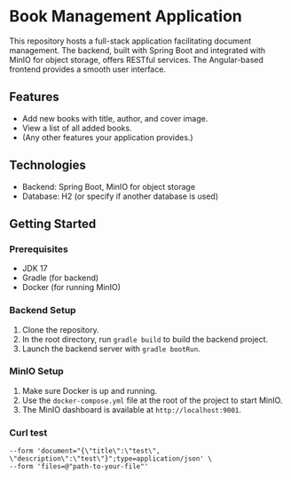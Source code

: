 # Book Management Application

This repository hosts a full-stack application facilitating document management. The backend, built with Spring Boot and integrated with MinIO for object storage, offers RESTful services. The Angular-based frontend provides a smooth user interface.

## Features

- Add new books with title, author, and cover image.
- View a list of all added books.
- (Any other features your application provides.)

## Technologies

- Backend: Spring Boot, MinIO for object storage
- Database: H2 (or specify if another database is used)

## Getting Started

### Prerequisites

- JDK 17
- Gradle (for backend)
- Docker (for running MinIO)

### Backend Setup

1. Clone the repository.
2. In the root directory, run `gradle build` to build the backend project.
3. Launch the backend server with `gradle bootRun`.

### MinIO Setup

1. Make sure Docker is up and running.
2. Use the `docker-compose.yml` file at the root of the project to start MinIO.
3. The MinIO dashboard is available at `http://localhost:9001`.

### Curl test
```curl --location 'http://localhost:8080/documents' \
--form 'document="{\"title\":\"test\", \"description\":\"test\"}";type=application/json' \
--form 'files=@"path-to-your-file"'
